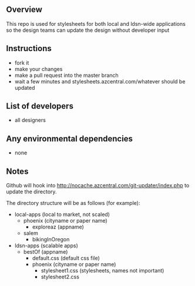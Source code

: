 ## Overview

This repo is used for stylesheets for both local and ldsn-wide applications so the design teams can update the design without developer input

## Instructions

* fork it
* make your changes
* make a pull request into the master branch
* wait a few minutes and stylesheets.azcentral.com/whatever should be updated

## List of developers

* all designers

## Any environmental dependencies

* none

## Notes

Github will hook into http://nocache.azcentral.com/git-updater/index.php to update the directory.

The directory structure will be as follows (for example):

* local-apps (local to market, not scaled)
    * phoenix (cityname or paper name)
        * exploreaz (appname)
    * salem
        * bikingInOregon
* ldsn-apps (scalable apps)
    * bestOf (appname)
        * default.css (default css file)
        * phoenix (cityname or paper name)
            * stylesheet1.css (stylesheets, names not important)
            * stylesheet2.css
